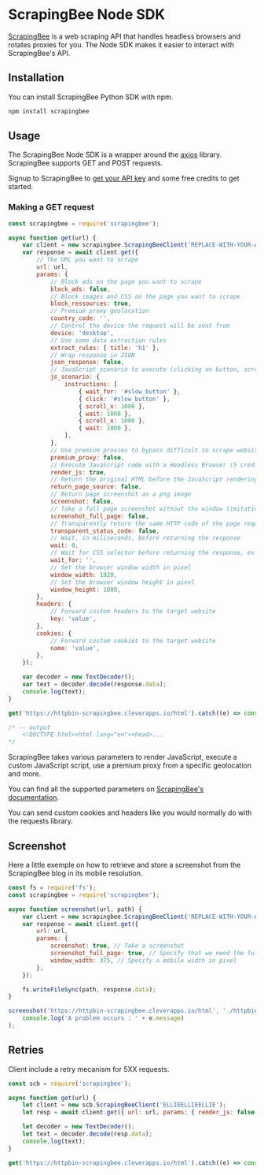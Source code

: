 # ScrapingBee Node SDK

[ScrapingBee](https://www.scrapingbee.com/) is a web scraping API that handles headless browsers and rotates proxies for you. The Node SDK makes it easier to interact with ScrapingBee's API.

## Installation

You can install ScrapingBee Python SDK with npm.

```bash
npm install scrapingbee
```

## Usage

The ScrapingBee Node SDK is a wrapper around the [axios](https://axios-http.com/docs/intro) library. ScrapingBee supports GET and POST requests.

Signup to ScrapingBee to [get your API key](https://app.scrapingbee.com/account/register) and some free credits to get started.

### Making a GET request

```javascript
const scrapingbee = require('scrapingbee');

async function get(url) {
    var client = new scrapingbee.ScrapingBeeClient('REPLACE-WITH-YOUR-API-KEY');
    var response = await client.get({
        // The URL you want to scrape
        url: url,
        params: {
            // Block ads on the page you want to scrape
            block_ads: false,
            // Block images and CSS on the page you want to scrape
            block_ressources: true,
            // Premium proxy geolocation
            country_code: '',
            // Control the device the request will be sent from
            device: 'desktop',
            // Use some data extraction rules
            extract_rules: { title: 'h1' },
            // Wrap response in JSON
            json_response: false,
            // JavaScript scenario to execute (clicking on button, scrolling ...)
            js_scenario: {
                instructions: [
                    { wait_for: '#slow_button' },
                    { click: '#slow_button' },
                    { scroll_x: 1000 },
                    { wait: 1000 },
                    { scroll_x: 1000 },
                    { wait: 1000 },
                ],
            },
            // Use premium proxies to bypass difficult to scrape websites (10-25 credits/request)
            premium_proxy: false,
            // Execute JavaScript code with a Headless Browser (5 credits/request)
            render_js: true,
            // Return the original HTML before the JavaScript rendering
            return_page_source: false,
            // Return page screenshot as a png image
            screenshot: false,
            // Take a full page screenshot without the window limitation
            screenshot_full_page: false,
            // Transparently return the same HTTP code of the page requested.
            transparent_status_code: false,
            // Wait, in miliseconds, before returning the response
            wait: 0,
            // Wait for CSS selector before returning the response, ex ".title"
            wait_for: '',
            // Set the browser window width in pixel
            window_width: 1920,
            // Set the browser window height in pixel
            window_height: 1080,
        },
        headers: {
            // Forward custom headers to the target website
            key: 'value',
        },
        cookies: {
            // Forward custom cookies to the target website
            name: 'value',
        },
    });

    var decoder = new TextDecoder();
    var text = decoder.decode(response.data);
    console.log(text);
}

get('https://httpbin-scrapingbee.cleverapps.io/html').catch((e) => console.log('A problem occurs : ' + e.message));

/* -- output
    <!DOCTYPE html><html lang="en"><head>...
*/
```

ScrapingBee takes various parameters to render JavaScript, execute a custom JavaScript script, use a premium proxy from a specific geolocation and more.

You can find all the supported parameters on [ScrapingBee's documentation](https://www.scrapingbee.com/documentation/).

You can send custom cookies and headers like you would normally do with the requests library.

## Screenshot

Here a little exemple on how to retrieve and store a screenshot from the ScrapingBee blog in its mobile resolution.

```javascript
const fs = require('fs');
const scrapingbee = require('scrapingbee');

async function screenshot(url, path) {
    var client = new scrapingbee.ScrapingBeeClient('REPLACE-WITH-YOUR-API-KEY');
    var response = await client.get({
        url: url,
        params: {
            screenshot: true, // Take a screenshot
            screenshot_full_page: true, // Specify that we need the full height
            window_width: 375, // Specify a mobile width in pixel
        },
    });

    fs.writeFileSync(path, response.data);
}

screenshot('https://httpbin-scrapingbee.cleverapps.io/html', './httpbin.png').catch((e) =>
    console.log('A problem occurs : ' + e.message)
);
```

## Retries

Client include a retry mecanism for 5XX requests.

```javascript
const scb = require('scrapingbee');

async function get(url) {
    let client = new scb.ScrapingBeeClient('ELLIEELLIEELLIE');
    let resp = await client.get({ url: url, params: { render_js: false }, retries: 5 });

    let decoder = new TextDecoder();
    let text = decoder.decode(resp.data);
    console.log(text);
}

get('https://httpbin-scrapingbee.cleverapps.io/html').catch((e) => console.log('A problem occurs : ' + e.message));
```
